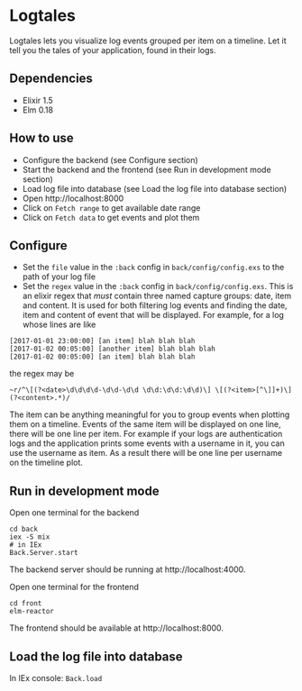 # Logtales

Logtales lets you visualize log events grouped per item on a timeline. Let it tell you the tales of your application, found in their logs.

## Dependencies
- Elixir 1.5
- Elm 0.18

## How to use
- Configure the backend (see Configure section)
- Start the backend and the frontend (see Run in development mode section)
- Load log file into database (see Load the log file into database section)
- Open http://localhost:8000
- Click on `Fetch range` to get available date range
- Click on `Fetch data` to get events and plot them

## Configure
- Set the `file` value in the `:back` config in `back/config/config.exs` to the path of your log file
- Set the `regex` value in the `:back` config in `back/config/config.exs`. This is an elixir regex that *must* contain three named capture groups: date, item and content. It is used for both filtering log events and finding the date, item and content of event that will be displayed. For example, for a log whose lines are like
```
[2017-01-01 23:00:00] [an item] blah blah blah
[2017-01-02 00:05:00] [another item] blah blah blah
[2017-01-02 00:05:00] [an item] blah blah blah
```
the regex may be
```
~r/^\[(?<date>\d\d\d\d-\d\d-\d\d \d\d:\d\d:\d\d)\] \[(?<item>[^\]]+)\] (?<content>.*)/
```
The item can be anything meaningful for you to group events when plotting them on a timeline. Events of the same item will be displayed on one line, there will be one line per item. For example if your logs are authentication logs and the application prints some events with a username in it, you can use the username as item. As a result there will be one line per username on the timeline plot.

## Run in development mode
Open one terminal for the backend
```
cd back
iex -S mix
# in IEx
Back.Server.start
```
The backend server should be running at http://localhost:4000.

Open one terminal for the frontend
```
cd front
elm-reactor
```
The frontend should be available at http://localhost:8000.

## Load the log file into database
In IEx console: `Back.load`
